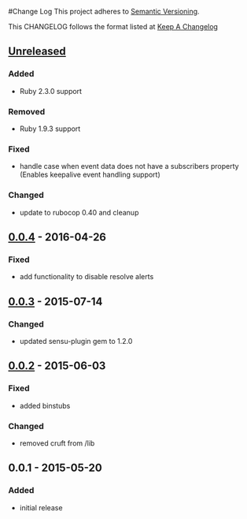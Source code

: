 #Change Log
This project adheres to [Semantic Versioning](http://semver.org/).

This CHANGELOG follows the format listed at [Keep A Changelog](http://keepachangelog.com/)

## [Unreleased]
### Added
- Ruby 2.3.0 support

### Removed
- Ruby 1.9.3 support

### Fixed
- handle case when event data does not have a subscribers property (Enables keepalive event handling support)

### Changed
- update to rubocop 0.40 and cleanup

## [0.0.4] - 2016-04-26
### Fixed
- add functionality to disable resolve alerts

## [0.0.3] - 2015-07-14
### Changed
- updated sensu-plugin gem to 1.2.0

## [0.0.2] - 2015-06-03
### Fixed
- added binstubs

### Changed
- removed cruft from /lib

## 0.0.1 - 2015-05-20
### Added
- initial release

[Unreleased]: https://github.com/sensu-plugins/sensu-plugins-twilio/compare/0.0.4...HEAD
[0.0.4]: https://github.com/sensu-plugins/sensu-plugins-twilio/compare/0.0.3...0.0.4
[0.0.3]: https://github.com/sensu-plugins/sensu-plugins-twilio/compare/0.0.2...0.0.3
[0.0.2]: https://github.com/sensu-plugins/sensu-plugins-twilio/compare/0.0.1...0.0.2
